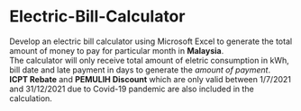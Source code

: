 # Electric-Bill-Calculator
Develop an electric bill calculator using Microsoft Excel to generate the total amount of money to pay for particular month in **Malaysia**.  
The calculator will only receive total amount of eletric consumption in kWh, bill date and late payment in days to generate the *amount of payment*.    
**ICPT Rebate** and **PEMULIH Discount** which are only valid between 1/7/2021 and 31/12/2021 due to Covid-19 pandemic are also included in the calculation.
